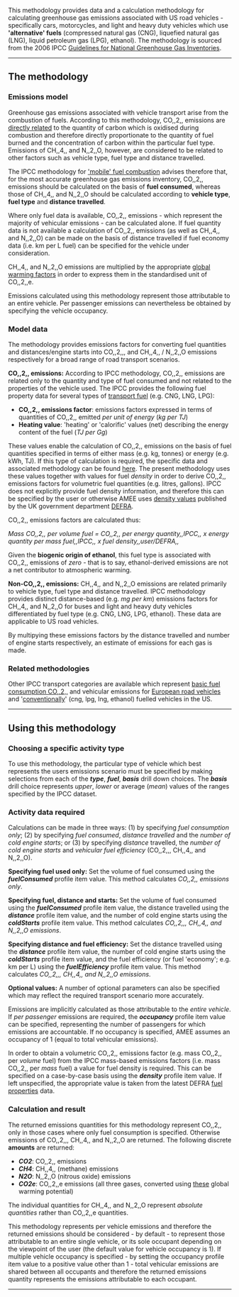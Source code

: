 This methodology provides data and a calculation methodology for
calculating greenhouse gas emissions associated with US road vehicles -
specifically cars, motorcycles, and light and heavy duty vehicles which
use **'alternative' fuels** (compressed natural gas (CNG), liquefied
natural gas (LNG), liquid petroleum gas (LPG), ethanol). The methodology
is sourced from the 2006 IPCC [Guidelines for National Greenhouse Gas
Inventories](http://www.ipcc-nggip.iges.or.jp/).

-----

## The methodology

### Emissions model

Greenhouse gas emissions associated with vehicle transport arise from
the combustion of fuels. According to this methodology, CO,,2,,
emissions are [directly related](Custom_emissions_factors) to the
quantity of carbon which is oxidised during combustion and therefore
directly proportionate to the quantity of fuel burned and the
concentration of carbon within the particular fuel type. Emissions of
CH,,4,, and N,,2,,O, however, are considered to be related to other
factors such as vehicle type, fuel type and distance travelled.

The IPCC methodology for ['mobile' fuel
combustion](http://www.ipcc-nggip.iges.or.jp/public/2006gl/pdf/2_Volume2/V2_3_Ch3_Mobile_Combustion.pdf)
advises therefore that, for the most accurate greenhouse gas emissions
inventory, CO,,2,, emissions should be calculated on the basis of **fuel
consumed**, whereas those of CH,,4,, and N,,2,,O should be calculated
according to **vehicle type**, **fuel type** and **distance travelled**.

Where only fuel data is available, CO,,2,, emissions - which represent
the majority of vehicular emissions - can be calculated alone. If fuel
quantity data is not available a calculation of CO,,2,, emissions (as
well as CH,,4,, and N,,2,,O) can be made on the basis of distance
travelled if fuel economy data (i.e. km per L fuel) can be specified for
the vehicle under consideration.

CH,,4,, and N,,2,,O emissions are multiplied by the appropriate [global
warming factors](Greenhouse_gases_Global_warming_potentials) in order to
express them in the standardised unit of CO,,2,,e.

Emissions calculated using this methodology represent those attributable
to an entire vehicle. Per passenger emissions can nevertheless be
obtained by specifying the vehicle occupancy.

### Model data

The methodology provides emissions factors for converting fuel
quantities and distances/engine starts into CO,,2,,, and CH,,4,, /
N,,2,,O emissions respectively for a broad range of road transport
scenarios.

**CO,,2,, emissions:** According to IPCC methodology, CO,,2,, emissions
are related only to the quantity and type of fuel consumed and not
related to the properties of the vehicle used. The IPCC provides the
following fuel property data for several types of [transport
fuel](Transport_fuels_by_IPCC) (e.g. CNG, LNG, LPG):

  - **CO,,2,, emissions factor**: emissions factors expressed in terms
    of quantities of CO,,2,, emitted *per unit of energy* (*kg per TJ*)
  - **Heating value**: 'heating' or 'calorific' values (net) describing
    the energy content of the fuel (*TJ per Gg*)

These values enable the calculation of CO,,2,, emissions on the basis of
fuel quantities specified in terms of either mass (e.g. kg, tonnes) or
energy (e.g. kWh, TJ). If this type of calculation is required, the
specific data and associated methodology can be found
[here](Transport_fuels_by_IPCC). The present methodology uses these
values together with values for fuel *density* in order to derive
CO,,2,, emissions factors for volumetric fuel quantities (e.g. litres,
gallons). IPCC does not explicitly provide fuel density information, and
therefore this can be specified by the user or otherwise AMEE uses
[density values](Fuel_properties_by_DEFRA) published by the UK
government department [DEFRA](http://ww2.defra.gov.uk/).

CO,,2,, emissions factors are calculated thus:

*Mass CO,,2,, per volume fuel = CO,,2,, per energy quantity,,IPCC,, x
energy quantity per mass fuel,,IPCC,, x fuel density,,user/DEFRA,,*

Given the **biogenic origin of ethanol**, this fuel type is associated
with CO,,2,, emissions of *zero* - that is to say, ethanol-derived
emissions are not a net contributor to atmospheric warming.

**Non-CO,,2,, emissions:** CH,,4,, and N,,2,,O emissions are related
primarily to vehicle type, fuel type and distance travelled. IPCC
methodology provides distinct distance-based (e.g. *mg per km*)
emissions factors for CH,,4,, and N,,2,,O for buses and light and heavy
duty vehicles differentiated by fuel type (e.g. CNG, LNG, LPG, ethanol).
These data are applicable to US road vehicles.

By multipying these emissions factors by the distance travelled and
number of engine starts respectively, an estimate of emissions for each
gas is made.

### Related methodologies

Other IPCC transport categories are available which represent [basic
fuel consumption CO,,2,,](Transport_fuels_by_IPCC) and vehicular
emissions for [European road vehicles](European_road_transport_by_IPCC)
and '[conventionally](US_road_transport_by_IPCC)' (cng, lpg, lng,
ethanol) fuelled vehicles in the US.

-----

## Using this methodology

### Choosing a specific activity type

To use this methodology, the particular type of vehicle which best
represents the users emissions scenario must be specified by making
selections from each of the ***type***, ***fuel***, ***basis*** drill
down choices. The ***basis*** drill choice represents *upper*, *lower*
or average (*mean*) values of the ranges specified by the IPCC dataset.

### Activity data required

Calculations can be made in three ways: (1) by specifying *fuel
consumption only*; (2) by specifying *fuel consumed*, *distance
travelled* and the *number of cold engine starts*; or (3) by specifying
*distance* travelled, the *number of cold engine starts* and *vehicular
fuel efficiency* (CO,,2,,, CH,,4,, and N,,2,,O).

**Specifying fuel used only:** Set the volume of fuel consumed using the
***fuelConsumed*** profile item value. This method calculates *CO,,2,,
emissions only*.

**Specifying fuel, distance and starts:** Set the volume of fuel
consumed using the ***fuelConsumed*** profile item value, the distance
travelled using the ***distance*** profile item value, and the number of
cold engine starts using the ***coldStarts*** profile item value. This
method calculates *CO,,2,,, CH,,4,, and N,,2,,O emissions*.

**Specifying distance and fuel efficiency:** Set the distance travelled
using the ***distance*** profile item value, the number of cold engine
starts using the ***coldStarts*** profile item value, and the fuel
efficiency (or fuel 'economy'; e.g. km per L) using the
***fuelEfficiency*** profile item value. This method calculates
*CO,,2,,, CH,,4,, and N,,2,,O emissions*.

**Optional values:** A number of optional parameters can also be
specified which may reflect the required transport scenario more
accurately.

Emissions are implicitly calculated as those attributable to the *entire
vehicle*. If *per passenger* emissions are required, the ***occupancy***
profile item value can be specified, representing the number of
passengers for which emissions are accountable. If no occupancy is
specified, AMEE assumes an occupancy of 1 (equal to total vehicular
emissions).

In order to obtain a volumetric CO,,2,, emissions factor (e.g. mass
CO,,2,, per *volume* fuel) from the IPCC mass-based emissions factors
(i.e. mass CO,,2,, per *mass* fuel) a value for fuel density is
required. This can be specified on a case-by-case basis using the
***density*** profile item value. If left unspecified, the appropriate
value is taken from the latest DEFRA [fuel
properties](Fuel_properties_by_DEFRA) data.

### Calculation and result

The returned emissions quantities for this methodology represent CO,,2,,
only in those cases where only fuel consumption is specified. Otherwise
emissions of CO,,2,,, CH,,4,, and N,,2,,O are returned. The following
discrete **amounts** are returned:

  - ***CO2***: CO,,2,, emissions
  - ***CH4***: CH,,4,, (methane) emissions
  - ***N2O***: N,,2,,O (nitrous oxide) emissions
  - ***CO2e***: CO,,2,,e emissions (all three gases, converted using
    [these](Greenhouse_gases_Global_warming_potentials) global warming
    potential)

The individual quantities for CH,,4,, and N,,2,,O represent *absolute
quantities* rather than CO,,2,,e quantities.

This methodology represents per vehicle emissions and therefore the
returned emissions should be considered - by default - to represent
those attributable to an entire single vehicle, or its sole occupant
depending on the viewpoint of the user (the default value for vehicle
occupancy is 1). If multiple vehicle occupancy is specified - by setting
the occupancy profile item value to a positive value other than 1 -
total vehicular emissions are shared between all occupants and therefore
the returned emissions quantity represents the emissions attributable to
each occupant.

-----
